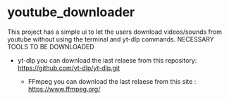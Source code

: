 # youtube_downloader

This project has a simple ui to let the users download videos/sounds from youtube without using the terminal and yt-dlp commands.
NECESSARY TOOLS TO BE DOWNLOADED 
- yt-dlp
  you can download the last relaese from this repository: https://github.com/yt-dlp/yt-dlp.git

  - FFmpeg
     you can download the last relaese from this site : https://www.ffmpeg.org/
